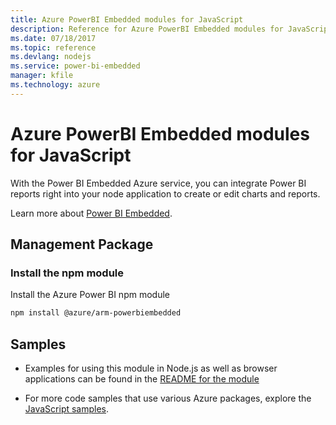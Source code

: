 ```yaml
---
title: Azure PowerBI Embedded modules for JavaScript
description: Reference for Azure PowerBI Embedded modules for JavaScript
ms.date: 07/18/2017
ms.topic: reference
ms.devlang: nodejs
ms.service: power-bi-embedded
manager: kfile
ms.technology: azure
---
```

# Azure PowerBI Embedded modules for JavaScript

With the Power BI Embedded Azure service, you can integrate Power BI reports right into your node application to create or edit charts and reports.

Learn more about [Power BI Embedded](https://powerbi.microsoft.com/documentation/powerbi-developer-embedding/).

## Management Package

### Install the npm module

Install the Azure Power BI npm module

```bash
npm install @azure/arm-powerbiembedded
```

## Samples

* Examples for using this module in Node.js as well as browser applications can be found in the [README for the module](https://www.npmjs.com/package/@azure/arm-powerbiembedded)

* For more code samples that use various Azure packages, explore the [JavaScript samples](https://docs.microsoft.com/samples/browse/?languages=javascript).

